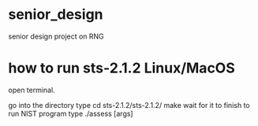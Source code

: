 # senior_design
senior design project on RNG
# how to run sts-2.1.2 Linux/MacOS
open terminal.

go into the directory
type
cd sts-2.1.2/sts-2.1.2/
make
wait for it to finish
to run NIST program type
./assess [args]
